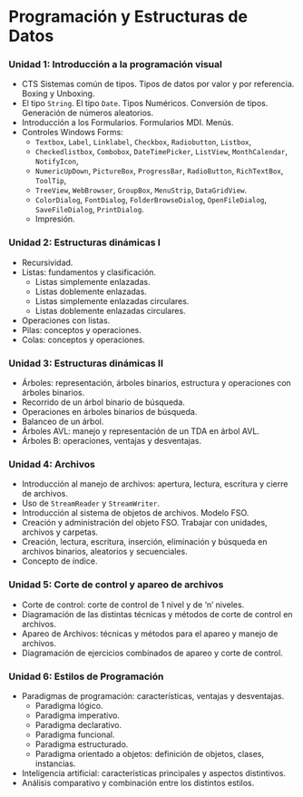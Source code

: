 # Programación y Estructuras de Datos

### **Unidad 1: Introducción a la programación visual**  
- CTS Sistemas común de tipos. Tipos de datos por valor y por referencia. Boxing y Unboxing.
- El tipo `String`. El tipo `Date`. Tipos Numéricos. Conversión de tipos. Generación de números aleatorios.
- Introducción a los Formularios. Formularios MDI. Menús.
- Controles Windows Forms: 
  - `Textbox`, `Label`, `Linklabel`, `Checkbox`, `Radiobutton`, `Listbox`, 
  - `Checkedlistbox`, `Combobox`, `DateTimePicker`, `ListView`, `MonthCalendar`, `NotifyIcon`,
  - `NumericUpDown`, `PictureBox`, `ProgressBar`, `RadioButton`, `RichTextBox`, `ToolTip`, 
  - `TreeView`, `WebBrowser`, `GroupBox`, `MenuStrip`, `DataGridView`.
  - `ColorDialog`, `FontDialog`, `FolderBrowseDialog`, `OpenFileDialog`, `SaveFileDialog`, `PrintDialog`.
  - Impresión.

### **Unidad 2: Estructuras dinámicas I**  
- Recursividad.
- Listas: fundamentos y clasificación.
  - Listas simplemente enlazadas.
  - Listas doblemente enlazadas.
  - Listas simplemente enlazadas circulares.
  - Listas doblemente enlazadas circulares.
- Operaciones con listas.
- Pilas: conceptos y operaciones.
- Colas: conceptos y operaciones.

### **Unidad 3: Estructuras dinámicas II**  
- Árboles: representación, árboles binarios, estructura y operaciones con árboles binarios.
- Recorrido de un árbol binario de búsqueda.
- Operaciones en árboles binarios de búsqueda.
- Balanceo de un árbol.
- Árboles AVL: manejo y representación de un TDA en árbol AVL.
- Árboles B: operaciones, ventajas y desventajas.

### **Unidad 4: Archivos**  
- Introducción al manejo de archivos: apertura, lectura, escritura y cierre de archivos.
- Uso de `StreamReader` y `StreamWriter`.
- Introducción al sistema de objetos de archivos. Modelo FSO.
- Creación y administración del objeto FSO. Trabajar con unidades, archivos y carpetas.
- Creación, lectura, escritura, inserción, eliminación y búsqueda en archivos binarios, aleatorios y secuenciales.
- Concepto de índice.

### **Unidad 5: Corte de control y apareo de archivos**  
- Corte de control: corte de control de 1 nivel y de ‘n’ niveles.
- Diagramación de las distintas técnicas y métodos de corte de control en archivos.
- Apareo de Archivos: técnicas y métodos para el apareo y manejo de archivos.
- Diagramación de ejercicios combinados de apareo y corte de control.

### **Unidad 6: Estilos de Programación**  
- Paradigmas de programación: características, ventajas y desventajas.
  - Paradigma lógico.
  - Paradigma imperativo.
  - Paradigma declarativo.
  - Paradigma funcional.
  - Paradigma estructurado.
  - Paradigma orientado a objetos: definición de objetos, clases, instancias.
- Inteligencia artificial: características principales y aspectos distintivos.
- Análisis comparativo y combinación entre los distintos estilos.
